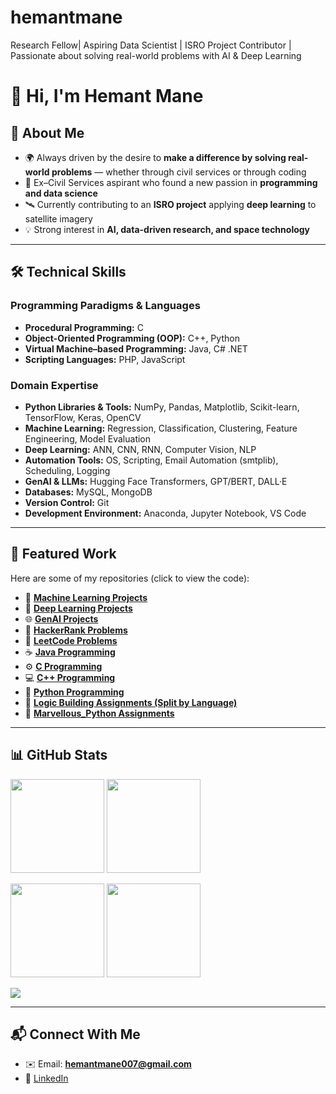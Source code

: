 # hemantmane
Research Fellow| Aspiring Data Scientist | ISRO Project Contributor | Passionate about solving real-world problems with AI & Deep Learning

# 👋 Hi, I'm Hemant Mane  

## 🚀 About Me  
- 🌍 Always driven by the desire to **make a difference by solving real-world problems** — whether through civil services or through coding  
- 📖 Ex–Civil Services aspirant who found a new passion in **programming and data science**  
- 🛰️ Currently contributing to an **ISRO project** applying **deep learning** to satellite imagery  
- 💡 Strong interest in **AI, data-driven research, and space technology**  

---

## 🛠️ Technical Skills  

### Programming Paradigms & Languages  
- **Procedural Programming:** C  
- **Object-Oriented Programming (OOP):** C++, Python  
- **Virtual Machine–based Programming:** Java, C# .NET  
- **Scripting Languages:** PHP, JavaScript  

### Domain Expertise  
- **Python Libraries & Tools:** NumPy, Pandas, Matplotlib, Scikit-learn, TensorFlow, Keras, OpenCV  
- **Machine Learning:** Regression, Classification, Clustering, Feature Engineering, Model Evaluation  
- **Deep Learning:** ANN, CNN, RNN, Computer Vision, NLP  
- **Automation Tools:** OS, Scripting, Email Automation (smtplib), Scheduling, Logging  
- **GenAI & LLMs:** Hugging Face Transformers, GPT/BERT, DALL·E  
- **Databases:** MySQL, MongoDB  
- **Version Control:** Git  
- **Development Environment:** Anaconda, Jupyter Notebook, VS Code  

---

## 📂 Featured Work  

Here are some of my repositories (click to view the code):  

- 🤖 **[Machine Learning Projects](https://github.com/hemantmane2113/Machine-Learning-Projects)**  
- 🧠 **[Deep Learning Projects](https://github.com/hemantmane2113/Deep-Learning-Projects)**  
- 🌐 **[GenAI Projects](https://github.com/hemantmane2113/GENAI-projects)**  
- 📝 **[HackerRank Problems](https://github.com/hemantmane2113/hacker_rank)**  
- 🧩 **[LeetCode Problems](https://github.com/hemantmane2113/leet_code)**  
- ☕ **[Java Programming](https://github.com/hemantmane2113/java_programming)**  
- ⚙️ **[C Programming](https://github.com/hemantmane2113/c_programming)**  
- 💻 **[C++ Programming](https://github.com/hemantmane2113/c_plus_plus_programming)**  
- 🐍 **[Python Programming](https://github.com/hemantmane2113/python_programming)**  
- 🔧 **[Logic Building Assignments (Split by Language)](https://github.com/hemantmane2113/Logic-Building-Assignments)**
- 🔧 **[Marvellous_Python Assignments](https://github.com/hemantmane2113/Marvellous-Python-Assignments)**

---

## 📊 GitHub Stats  

<p align="left">
  <!-- General Stats -->
  <img src="https://github-readme-stats.vercel.app/api?username=yourusername&show_icons=true&theme=default" height="150" />
  <!-- Top Languages -->
  <img src="https://github-readme-stats.vercel.app/api/top-langs/?username=yourusername&layout=compact&theme=default" height="150" />
</p>

<p align="left">
  <!-- Repo per Language -->
  <img src="https://github-profile-summary-cards.vercel.app/api/cards/repos-per-language?username=yourusername&theme=default" height="150" />
  <!-- Most Commit Language -->
  <img src="https://github-profile-summary-cards.vercel.app/api/cards/most-commit-language?username=yourusername&theme=default" height="150" />
</p>

<p align="left">
  <!-- Activity Graph -->
  <img src="https://github-readme-activity-graph.vercel.app/graph?username=yourusername&theme=default" />
</p>

---

## 📬 Connect With Me  
- ✉️ Email: **hemantmane007@gmail.com**  
- 🔗 [LinkedIn](https://www.linkedin.com/in/hemant-mane-cr007/)  
